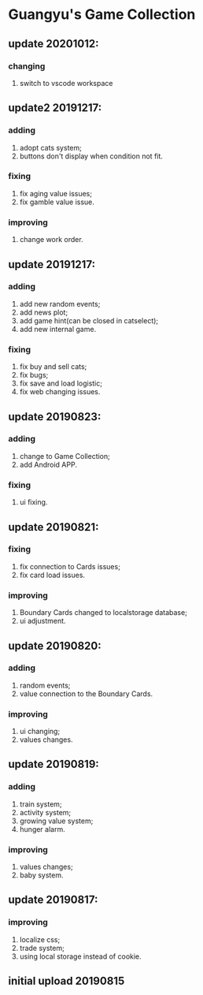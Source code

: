 # Guangyu's Game Collection

## update 20201012:
### changing
1. switch to vscode workspace

## update2 20191217:
### adding
1. adopt cats system;
2. buttons don't display when condition not fit.
### fixing
1. fix aging value issues;
2. fix gamble value issue.
### improving
1. change work order.

## update 20191217:
### adding
1. add new random events;
2. add news plot;
3. add game hint(can be closed in catselect);
4. add new internal game.
### fixing
1. fix buy and sell cats;
2. fix bugs;
3. fix save and load logistic;
4. fix web changing issues.

## update 20190823:
### adding
1. change to Game Collection;
2. add Android APP.
### fixing
1. ui fixing.

## update 20190821:
### fixing
1. fix connection to Cards issues;
2. fix card load issues.
### improving
1. Boundary Cards changed to localstorage database;
2. ui adjustment.

## update 20190820:
### adding
1. random events;
2. value connection to the Boundary Cards.
### improving
1. ui changing;
2. values changes.

## update 20190819:
### adding
1. train system;
2. activity system;
3. growing value system;
4. hunger alarm.
### improving
1. values changes;
2. baby system.

## update 20190817:
### improving
1. localize css;
2. trade system;
3. using local storage instead of cookie.

## initial upload 20190815